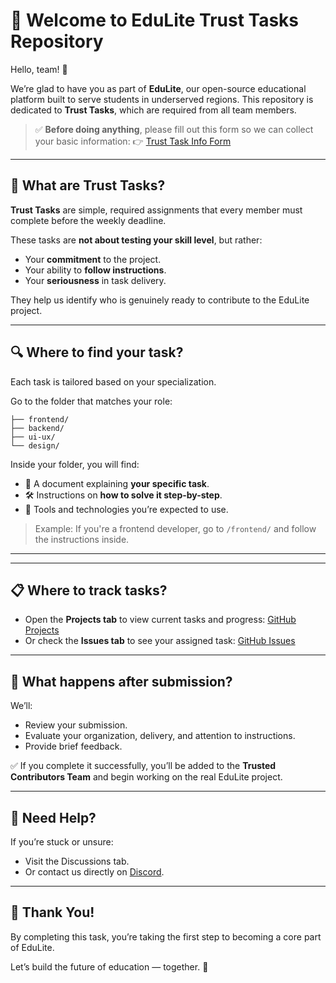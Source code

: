# 👋 Welcome to EduLite Trust Tasks Repository

Hello, team! 👋

We’re glad to have you as part of **EduLite**, our open-source educational platform built to serve students in underserved regions. This repository is dedicated to **Trust Tasks**, which are required from all team members.

> ✅ **Before doing anything**, please fill out this form so we can collect your basic information:
👉 [Trust Task Info Form](https://forms.gle/shbe5MkMDuHHcA8e6)

---

## 📌 What are Trust Tasks?

**Trust Tasks** are simple, required assignments that every member must complete before the weekly deadline.

These tasks are **not about testing your skill level**, but rather:
- Your **commitment** to the project.
- Your ability to **follow instructions**.
- Your **seriousness** in task delivery.

They help us identify who is genuinely ready to contribute to the EduLite project.

---

## 🔍 Where to find your task?

Each task is tailored based on your specialization.

Go to the folder that matches your role:
```
├── frontend/
├── backend/
├── ui-ux/
└── design/
```


Inside your folder, you will find:
- 📄 A document explaining **your specific task**.
- 🛠️ Instructions on **how to solve it step-by-step**.
- 🧰 Tools and technologies you’re expected to use.

> Example: If you're a frontend developer, go to `/frontend/` and follow the instructions inside.

---

---

## 📋 Where to track tasks?

- Open the **Projects tab** to view current tasks and progress: [GitHub Projects](https://github.com/ibrahim-sisar/EduLite_Team_Trust_Task/projects)
- Or check the **Issues tab** to see your assigned task: [GitHub Issues](https://github.com/ibrahim-sisar/EduLite_Team_Trust_Task/issues)

---

## 🧪 What happens after submission?

We’ll:
- Review your submission.
- Evaluate your organization, delivery, and attention to instructions.
- Provide brief feedback.

✅ If you complete it successfully, you’ll be added to the **Trusted Contributors Team** and begin working on the real EduLite project.

---

## 💬 Need Help?

If you’re stuck or unsure:
- Visit the Discussions tab.
- Or contact us directly on [Discord](https://discord.gg/BxruUymy).

---

## 🌟 Thank You!

By completing this task, you’re taking the first step to becoming a core part of EduLite.

Let’s build the future of education — together. 🚀



